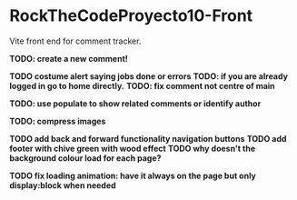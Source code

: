 # RockTheCodeProyecto10-Front

Vite front end for comment tracker.

**TODO: create a new comment!**

**TODO costume alert saying jobs done or errors**
**TODO: if you are already logged in go to home directly.**
**TODO: fix comment not centre of main**

**TODO: use populate to show related comments or identify author**

**TODO: compress images**

**TODO add back and forward functionality navigation buttons**
**TODO add footer with chive green with wood effect**
**TODO why doesn't the background colour load for each page?**

**TODO fix loading animation: have it always on the page but only display:block when needed**
